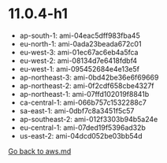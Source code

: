 
 # 11.0.4-h1
- ap-south-1: ami-04eac5dff983fba45
- eu-north-1: ami-0ada23beada672c01
- eu-west-3: ami-01ec67ac6eb4a5fca
- eu-west-2: ami-08134d7e6418fdbf4
- eu-west-1: ami-095452684e4e13e5f
- ap-northeast-3: ami-0bd42be36e6f69669
- ap-northeast-2: ami-0f2cdf658cbe4327f
- ap-northeast-1: ami-07ffd102019f8841b
- ca-central-1: ami-066b757c1532288c7
- sa-east-1: ami-0dbf7c8a3451f5c57
- ap-southeast-2: ami-012f3303b94b5a24e
- eu-central-1: ami-07ded19f5396ad32b
- us-east-2: ami-04dcd052be03bb54d

[Go back to aws.md](../../aws.md) 
